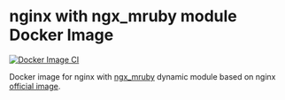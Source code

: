 # nginx with ngx\_mruby module Docker Image

[![Docker Image CI](https://github.com/pepabo/docker-nginx-ngx_mruby/actions/workflows/ci.yml/badge.svg)](https://github.com/pepabo/docker-nginx-ngx_mruby/actions/workflows/ci.yml)

Docker image for nginx with [ngx\_mruby](http://ngx.mruby.org/) dynamic module based on nginx [official image](https://hub.docker.com/_/nginx/).
